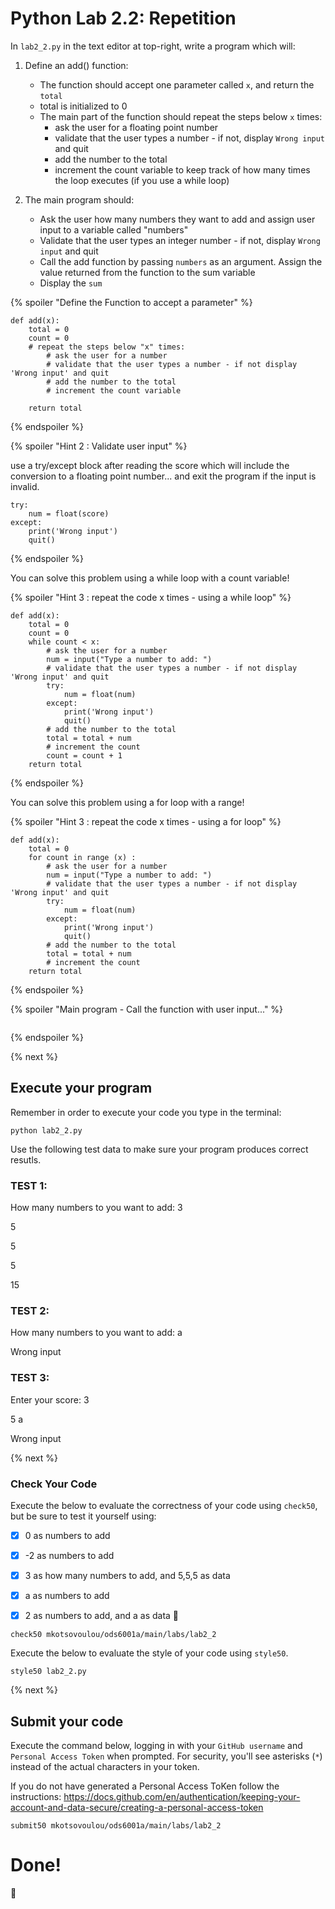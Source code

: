 # Python Lab 2.2: Repetition 
In `lab2_2.py` in the text editor at top-right, write a program which will:

1. Define an add() function:
    - The function should accept one parameter called `x`, and return the `total`
    - total is initialized to 0
    - The main part of the function should repeat the steps below `x` times:
        - ask the user for a floating point number 
        - validate that the user types a number - if not, display `Wrong input` and quit
        - add the number to the total
        - increment the count variable to keep track of how many times the loop executes (if you use a while loop)

2. The main program should:
    - Ask the user how many numbers they want to add and assign user input to a variable called "numbers"
    - Validate that the user types an integer number - if not, display `Wrong input` and quit
    - Call the add function by passing `numbers` as an argument. Assign the value returned from the function to the sum variable
    - Display the `sum`


{% spoiler "Define the Function to accept a parameter" %}

```
def add(x):
    total = 0
    count = 0
    # repeat the steps below "x" times:
        # ask the user for a number 
        # validate that the user types a number - if not display 'Wrong input' and quit
        # add the number to the total
        # increment the count variable

    return total
```
{% endspoiler %}


{% spoiler "Hint 2 : Validate user input" %}

use a try/except block after reading the score 
which will include the conversion to a floating point number...
and exit the program if the input is invalid.

```
try:
    num = float(score)
except:
    print('Wrong input')
    quit()
```

{% endspoiler %}

You can solve this problem using a while loop with a count variable!

{% spoiler "Hint 3 : repeat the code x times - using a while loop" %}

```
def add(x):
    total = 0
    count = 0
    while count < x:
        # ask the user for a number
        num = input("Type a number to add: ")
        # validate that the user types a number - if not display 'Wrong input' and quit
        try:
            num = float(num)
        except:
            print('Wrong input')
            quit()
        # add the number to the total
        total = total + num
        # increment the count
        count = count + 1
    return total
```

{% endspoiler %}

You can solve this problem using a for loop with a range!

{% spoiler "Hint 3 : repeat the code x times - using a for loop" %}

```
def add(x):
    total = 0
    for count in range (x) :
        # ask the user for a number
        num = input("Type a number to add: ")
        # validate that the user types a number - if not display 'Wrong input' and quit
        try:
            num = float(num)
        except:
            print('Wrong input')
            quit()
        # add the number to the total
        total = total + num
        # increment the count
    return total

```

{% endspoiler %}

{% spoiler "Main program - Call the function with user input..." %}

```

```

{% endspoiler %}

{% next %}


## Execute your program 

Remember in order to execute your code you type in the terminal:
```
python lab2_2.py
```

Use the following test data to make sure your program produces correct resutls.

### TEST 1:

How many numbers to you want to add: 3

5

5

5

15


### TEST 2:

How many numbers to you want to add: a

Wrong input

### TEST 3:

Enter your score: 3

5
a

Wrong input


{% next %}

### Check Your Code

Execute the below to evaluate the correctness of your code using `check50`, but be sure to test it yourself using:

- [x] 0 as numbers to add
- [x] -2 as numbers to add
- [x] 3 as how many numbers to add, and 5,5,5 as data 
- [x] a as numbers to add 
- [x] 2 as numbers to add, and a as data
:tada:


```
check50 mkotsovoulou/ods6001a/main/labs/lab2_2
```

Execute the below to evaluate the style of your code using `style50`.

```
style50 lab2_2.py
```

{% next %}

## Submit your code

Execute the command below, logging in with your `GitHub username` and `Personal Access Token` when prompted. For security, you'll see asterisks (`*`) instead of the actual characters in your token. 

If you do not have generated a Personal Access ToKen follow the instructions: 
https://docs.github.com/en/authentication/keeping-your-account-and-data-secure/creating-a-personal-access-token

```
submit50 mkotsovoulou/ods6001a/main/labs/lab2_2
```

# Done!
:tada: